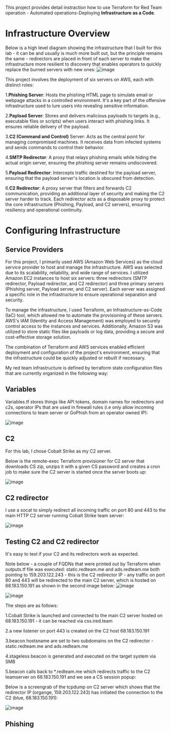 This project provides detail instraction how to use Terraform for Red Team operation - Automated operations-Deploying **Infrastructure as a Code**.

<h1>Infrastructure Overview</h1>

Below is a high level diagram showing the infrastructure that I built for this lab - it can be and usually is much more built out, but the principle remains the same - redirectors are placed in front of each server to make the infrastructure more resilient to discovery that enables operators to quickly replace the burned servers with new ones:
![image](https://github.com/user-attachments/assets/38e75f38-e4e0-4efa-9f0c-110dc9393378)

This project involves the deployment of six servers on AWS, each with distinct roles:

1.**Phishing Server**: Hosts the phishing HTML page to simulate email or webpage attacks in a controlled environment. It's a key part of the offensive infrastructure used to lure users into revealing sensitive information.

2.**Payload Server**: Stores and delivers malicious payloads to targets (e.g., executable files or scripts) when users interact with phishing links. It ensures reliable delivery of the payload.

3.**C2 (Command and Control)** Server: Acts as the central point for managing compromised machines. It receives data from infected systems and sends commands to control their behavior.

4.**SMTP Redirector**: A proxy that relays phishing emails while hiding the actual origin server, ensuring the phishing server remains undiscovered.

5.**Payload Redirector**: Intercepts traffic destined for the payload server, ensuring that the payload server's location is obscured from detection.

6.**C2 Redirector**: A proxy server that filters and forwards C2 communication, providing an additional layer of security and making the C2 server harder to track.
Each redirector acts as a disposable proxy to protect the core infrastructure (Phishing, Payload, and C2 servers), ensuring resiliency and operational continuity.

<h1> Configuring Infrastructure </h1>
<h2>Service Providers</h2>
For this project, I primarily used AWS (Amazon Web Services) as the cloud service provider to host and manage the infrastructure. AWS was selected due to its scalability, reliability, and wide range of services. I utilized Amazon EC2 instances to host six servers: three redirectors (SMTP redirector, Payload redirector, and C2 redirector) and three primary servers (Phishing server, Payload server, and C2 server). Each server was assigned a specific role in the infrastructure to ensure operational separation and security.

To manage the infrastructure, I used Terraform, an Infrastructure-as-Code (IaC) tool, which allowed me to automate the provisioning of these servers. AWS's IAM (Identity and Access Management) was employed to securely control access to the instances and services. Additionally, Amazon S3 was utilized to store static files like payloads or log data, providing a secure and cost-effective storage solution.

The combination of Terraform and AWS services enabled efficient deployment and configuration of the project's environment, ensuring that the infrastructure could be quickly adjusted or rebuilt if necessary.

My red team infrastructure is defined by terraform state configuration files that are currently organized in the following way:

<h2>Variables</h2>
Variables.tf stores things like API tokens, domain names for redirectors and c2s, operator IPs that are used in firewall rules (i.e only allow incoming connections to team server or GoPhish from an operator owned IP):

![image](https://github.com/user-attachments/assets/1ecbfba0-1ce8-498a-a5f7-476b0f170b89)


<h2>C2</h2>

For this lab, I chose Cobalt Strike as my C2 server.

Below is the remote-exec Terraform provisioner for C2 server that downloads CS zip, unzips it with a given CS password and creates a cron job to make sure the C2 server is started once the server boots up:

![image](https://github.com/user-attachments/assets/7e447768-40aa-43b9-ae71-7ad9a24c7b73)

<h2>C2 redirector</h2>

I use a socat to simply redirect all incoming traffic on port 80 and 443 to the main HTTP C2 server running Cobalt Strike team server:

![image](https://github.com/user-attachments/assets/34d2b98b-4729-414c-8bea-1aadccbe79cd)

<h2> Testing C2 and C2 redirector </h2>
It's easy to test if your C2 and its redirectors work as expected.

Note below - a couple of FQDNs that were printed out by Terraform when outputs.tf file was executed: static.redteam.me and ads.redteam.me both pointing to 159.203.122.243 - this is the C2 redirector IP - any traffic on port 80 and 443 will be redirected to the main C2 server, which is hosted on 68.183.150.191 as shown in the second image below:
![image](https://github.com/user-attachments/assets/fecd26b3-5fbd-4452-bf1d-b9014077240d)

![image](https://github.com/user-attachments/assets/69a6b284-0799-4ded-9995-263496ee45fd)

The steps are as follows:

1.Cobalt Strike is launched and connected to the main C2 server hosted on 68.183.150.191 - it can be reached via css.ired.team

2.a new listener on port 443 is created on the C2 host 68.183.150.191

3.beacon hostsname are set to two subdomains on the C2 redirector - static.redteam.me and ads.redteam.me

4.stageless beacon is generated and executed on the target system via SMB

5.beacon calls back to *.redteam.me which redirects traffic to the C2 teamserver on 68.183.150.191 and we see a CS session popup:

Below is a screengrab of the tcpdump on C2 server which shows that the redirector IP (organge, 159.203.122.243) has initiated the connection to the C2 (blue, 68.183.150.191):

![image](https://github.com/user-attachments/assets/5f57c6f3-2470-41e2-83b4-81f954e08c85)

<h2>Phishing</h2>










